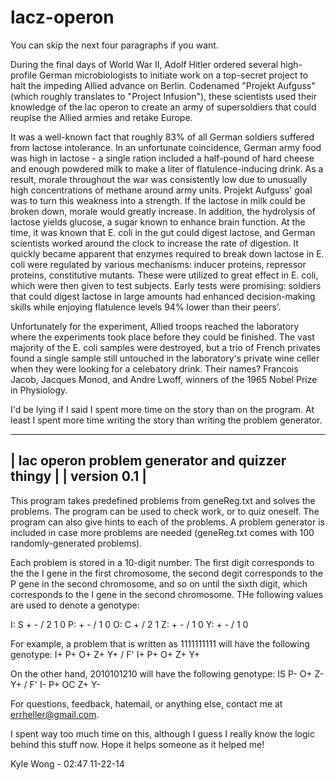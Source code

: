 lacz-operon
===========

You can skip the next four paragraphs if you want.

During the final days of World War II, Adolf Hitler ordered several high-profile German microbiologists to initiate work on a top-secret project to halt the impeding Allied advance on Berlin. Codenamed "Projekt Aufguss" (which roughly translates to "Project Infusion"), these scientists used their knowledge of the lac operon to create an army of supersoldiers that could reuplse the Allied armies and retake Europe.

It was a well-known fact that roughly 83% of all German soldiers suffered from lactose intolerance. In an unfortunate coincidence, German army food was high in lactose - a single ration included a half-pound of hard cheese and enough powdered milk to make a liter of flatulence-inducing drink. As a result, morale throughout the war was consistently low due to unusually high concentrations of methane around army units. Projekt Aufguss' goal was to turn this weakness into a strength. If the lactose in milk could be broken down, morale would greatly increase. In addition, the hydrolysis of lactose yields glucose, a sugar known to enhance brain function. At the time, it was known that E. coli in the gut could digest lactose, and German scientists worked around the clock to increase the rate of digestion. It quickly became apparent that enzymes required to break down lactose in E. coli were regulated by various mechanisms: inducer proteins, repressor proteins, constitutive mutants. These were utilized to great effect in E. coli, which were then given to test subjects. Early tests were promising: soldiers that could digest lactose in large amounts had enhanced decision-making skills while enjoying flatulence levels 94% lower than their peers'.

Unfortunately for the experiment, Allied troops reached the laboratory where the experiments took place before they could be finished. The vast majority of the E. coli samples were destroyed, but a trio of French privates found a single sample still untouched in the laboratory's private wine celler when they were looking for a celebatory drink. Their names? Francois Jacob, Jacques Monod, and Andre Lwoff, winners of the 1965 Nobel Prize in Physiology.


I'd be lying if I said I spent more time on the story than on the program. At least I spent more time writing the story than writing the problem generator.


---------------------------------------------------
| lac operon problem generator and quizzer thingy |
|   version 0.1                                   |
---------------------------------------------------

This program takes predefined problems from geneReg.txt and solves the problems. The program can be used to check work, or to quiz oneself. The program can also give hints to each of the problems. A problem generator is included in case more problems are needed (geneReg.txt comes with 100 randomly-generated problems).

Each problem is stored in a 10-digit number. The first digit corresponds to the the I gene in the first chromosome, the second degit corresponds to the P gene in the second chromosome, and so on until the sixth digit, which corresponds to the I gene in the second chromosome. THe following values are used to denote a genotype:

I: S + - / 2 1 0
P: + - / 1 0
O: C + / 2 1
Z: + - / 1 0
Y: + - / 1 0


For example, a problem that is written as 1111111111 will have the following genotype:
  I+ P+ O+ Z+ Y+ / F' I+ P+ O+ Z+ Y+

On the other hand, 2010101210 will have the following genotype:
  IS P- O+ Z- Y+ / F' I- P+ OC Z+ Y-

For questions, feedback, hatemail, or anything else, contact me at errheller@gmail.com.

I spent way too much time on this, although I guess I really know the logic behind this stuff now. Hope it helps someone as it helped me!

Kyle Wong - 02:47 11-22-14
